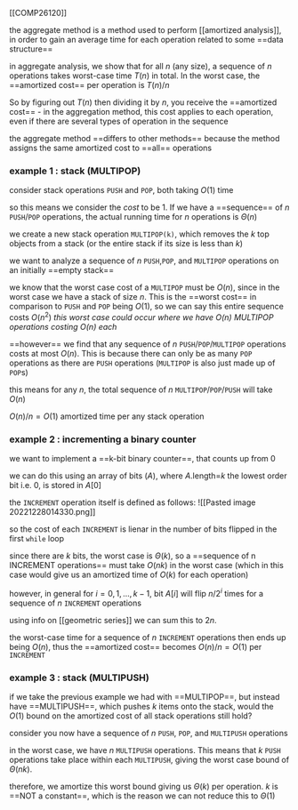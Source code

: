 [[COMP26120]]

the aggregate method is a method used to perform [[amortized analysis]], in order to gain an average time for each operation related to some ==data structure==

in aggregate analysis, we show that for all $n$ (any size), a sequence of $n$ operations takes worst-case time $T(n)$ in total. In the worst case, the ==amortized cost== per operation is $T(n)/n$

So by figuring out $T(n)$ then dividing it by $n$, you receive the ==amortized cost== - in the aggregation method, this cost applies to each operation, even if there are several types of operation in the sequence

the aggregate method ==differs to other methods== because the method assigns the same amortized cost to ==all== operations

### example 1 : stack (MULTIPOP)

consider stack operations `PUSH` and `POP`, both taking $O(1)$ time

so this means we consider the *cost* to be 1. If we have a ==sequence== of $n$ `PUSH`/`POP` operations, the actual running time for $n$ operations is $\Theta(n)$

we create a new stack operation `MULTIPOP(k)`, which removes the $k$ top objects from a stack (or the entire stack if its size is less than $k$)

we want to analyze a sequence of $n$ `PUSH`,`POP`, and `MULTIPOP` operations on an initially ==empty stack==

we know that the worst case cost of a `MULTIPOP` must be $O(n)$, since in the worst case we have a stack of size $n$. This is the ==worst cost== in comparison to `PUSH` and `POP` being $O(1)$, so we can say this entire sequence costs $O(n^2)$
*this worst case could occur where we have $O(n)$ MULTIPOP operations costing $O(n)$ each*

==however== we find that any sequence of $n$ `PUSH`/`POP`/`MULTIPOP` operations costs at most $O(n)$. This is because there can only be as many `POP` operations as there are `PUSH` operations (`MULTIPOP` is also just made up of `POP`s)

this means for any $n$, the total sequence of $n$ `MULTIPOP`/`POP`/`PUSH` will take $O(n)$

$O(n) / n = O(1)$ amortized time per any stack operation


### example 2 : incrementing a binary counter

we want to implement a ==k-bit binary counter==, that counts up from 0

we can do this using an array of bits ($A$), where $A$.length=$k$
the lowest order bit i.e. 0, is stored in $A[0]$

the `INCREMENT` operation itself is defined as follows:
![[Pasted image 20221228014330.png]]

so the cost of each `INCREMENT` is lienar in the number of bits flipped in the first `while` loop

since there are $k$ bits, the worst case is $\Theta(k)$, so a ==sequence of n INCREMENT operations== must take $O(nk)$ in the worst case (which in this case would give us an amortized time of $O(k)$ for each operation)

however, in general for $i = 0,1,...,k-1$, bit $A[i]$ will flip $n/2^i$ times for a sequence of $n$ `INCREMENT` operations

using info on [[geometric series]] we can sum this to $2n$.

the worst-case time for a sequence of $n$ `INCREMENT` operations then ends up being $O(n)$, thus the ==amortized cost== becomes $O(n) / n = O(1)$ per `INCREMENT`
### example 3 : stack (MULTIPUSH)

if we take the previous example we had with ==MULTIPOP==, but instead have ==MULTIPUSH==, which pushes $k$ items onto the stack, would the $O(1)$ bound on the amortized cost of all stack operations still hold?

consider you now have a sequence of $n$ `PUSH`, `POP`, and `MULTIPUSH` operations

in the worst case, we have $n$ `MULTIPUSH` operations. This means that $k$ `PUSH` operations take place within each `MULTIPUSH`, giving the worst case bound of $\Theta(nk)$. 

therefore, we amortize this worst bound giving us $\Theta(k)$ per operation. $k$ is ==NOT a constant==, which is the reason we can not reduce this to $\Theta(1)$